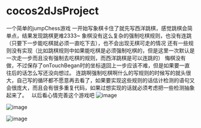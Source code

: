 # cocos2dJsProject
   一个简单的jumpChess游戏
   一开始写象棋卡住了就先写西洋跳棋，感觉跳棋会简单点，结果发现跳棋更难2333~ 象棋没有这么复杂的强制吃棋规则，也没有连跳（只要下一步能吃棋就必须一直吃下去），也不会出现无棋可走的情况
   还有一些规则没有实现（比如跳棋规则中如果能吃棋是必须强制吃棋的，但是这里一次默认是一次走一步而且没有强制去吃棋的规则，而西洋跳棋是可以连跳的）
   悔棋没有做，不过保存了onTouchBegan时的坐标退回上一步应该不难，但是如果要一直往后的话怎么写还没向想过。
   连跳啊强制吃棋啊什么的写规则的时候写的就头很大，自己写的循环都不愿意再去看了，如果要实现这些规则的话估计检测的语句又会很庞大，而且会有很多重复代码，如果过想实现的话就必须考虑把一些检测抽象起来了。
   以后看心情完善这个游戏吧
 ![image](https://github.com/chat1llon/cocos2dJsProject/blob/master/screenshoot/pic1.jpg)
 
 ![image](https://github.com/chat1llon/cocos2dJsProject/blob/master/screenshoot/pic2.jpg)
 
 ![image](https://github.com/chat1llon/cocos2dJsProject/blob/master/screenshoot/pic3.jpg)
